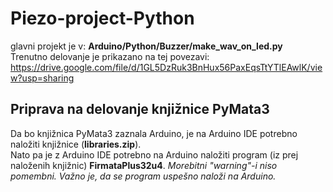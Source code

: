# Piezo-project-Python
 
glavni projekt je v: <b>Arduino/Python/Buzzer/make_wav_on_led.py</b> <br>
Trenutno delovanje je prikazano na tej povezavi: https://drive.google.com/file/d/1GL5DzRuk3BnHux56PaxEqsTtYTlEAwlK/view?usp=sharing
<br>
## Priprava na delovanje knjižnice PyMata3
Da bo knjižnica PyMata3 zaznala Arduino, je na Arduino IDE potrebno naložiti knjižnice (<b>libraries.zip</b>). <br>
Nato pa je z Arduino IDE potrebno na Arduino naložiti program (iz prej naloženih knjižnic) <b>FirmataPlus32u4</b>. <i>Morebitni "warning"-i niso pomembni. Važno je, da se program uspešno naloži na Arduino.</i>
